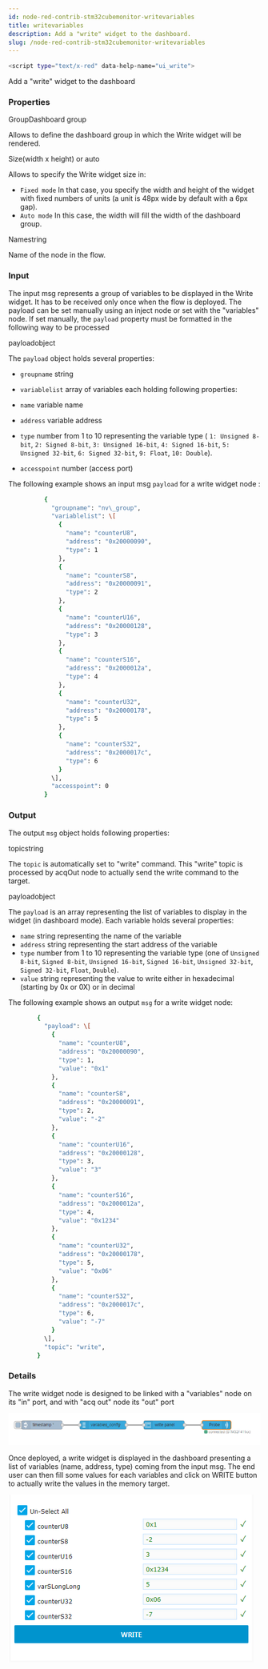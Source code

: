 ```yaml
---
id: node-red-contrib-stm32cubemonitor-writevariables
title: writevariables
description: Add a "write" widget to the dashboard.
slug: /node-red-contrib-stm32cubemonitor-writevariables
---
```


```bash
<script type="text/x-red" data-help-name="ui_write">
``` 

Add a "write" widget to the dashboard

### Properties

GroupDashboard group

Allows to define the dashboard group in which the Write widget will be rendered.

Size(width x height) or auto

Allows to specify the Write widget size in:

*   `Fixed mode` In that case, you specify the width and height of the widget with fixed numbers of units (a unit is 48px wide by default with a 6px gap).
*   `Auto mode` In this case, the width will fill the width of the dashboard group.

Namestring

Name of the node in the flow.

  

### Input

The input msg represents a group of variables to be displayed in the Write widget. It has to be received only once when the flow is deployed. The payload can be set manually using an inject node or set with the "variables" node. If set manually, the `payload` property must be formatted in the following way to be processed

payloadobject

The `payload` object holds several properties:

*   `groupname` string
*   `variablelist` array of variables
each holding following properties:

*   `name` variable name
*   `address` variable address
*   `type` number from 1 to 10 representing the variable type ( `1: Unsigned 8-bit`, `2: Signed 8-bit`, `3: Unsigned 16-bit`, `4: Signed 16-bit`, `5: Unsigned 32-bit`, `6: Signed 32-bit`, `9: Float`, `10: Double`).

*   `accesspoint` number (access port)

The following example shows an input msg `payload` for a write widget node :
```bash
          {
            "groupname": "nv\_group",
            "variablelist": \[
              {
                "name": "counterU8",
                "address": "0x20000090",
                "type": 1
              },
              {
                "name": "counterS8",
                "address": "0x20000091",
                "type": 2
              },
              {
                "name": "counterU16",
                "address": "0x20000128",
                "type": 3
              },
              {
                "name": "counterS16",
                "address": "0x2000012a",
                "type": 4
              },
              {
                "name": "counterU32",
                "address": "0x20000178",
                "type": 5
              },
              {
                "name": "counterS32",
                "address": "0x2000017c",
                "type": 6
              }
            \],
            "accesspoint": 0
          }
```     

  

### Output

The output `msg` object holds following properties:

topicstring

The `topic` is automatically set to "write" command. This "write" topic is processed by acqOut node to actually send the write command to the target.

payloadobject

The `payload` is an array representing the list of variables to display in the widget (in dashboard mode). Each variable holds several properties:

*   `name` string representing the name of the variable
*   `address` string representing the start address of the variable
*   `type` number from 1 to 10 representing the variable type (one of `Unsigned 8-bit`, `Signed 8-bit`, `Unsigned 16-bit`, `Signed 16-bit`, `Unsigned 32-bit`, `Signed 32-bit`, `Float`, `Double`).
*   `value` string representing the value to write either in hexadecimal (starting by 0x or 0X) or in decimal

The following example shows an output `msg` for a write widget node:
```bash
        {
          "payload": \[
            {
              "name": "counterU8",
              "address": "0x20000090",
              "type": 1,
              "value": "0x1"
            },
            {
              "name": "counterS8",
              "address": "0x20000091",
              "type": 2,
              "value": "-2"
            },
            {
              "name": "counterU16",
              "address": "0x20000128",
              "type": 3,
              "value": "3"
            },
            {
              "name": "counterS16",
              "address": "0x2000012a",
              "type": 4,
              "value": "0x1234"
            },
            {
              "name": "counterU32",
              "address": "0x20000178",
              "type": 5,
              "value": "0x06"
            },
            {
              "name": "counterS32",
              "address": "0x2000017c",
              "type": 6,
              "value": "-7"
            }
          \],
          "topic": "write",
        }
```     

  

### Details

The write widget node is designed to be linked with a "variables" node on its "in" port, and with "acq out" node its "out" port

![basic flow for write widget node](images/write.png)

Once deployed, a write widget is displayed in the dashboard presenting a list of variables (name, address, type) coming from the input msg. The end user can then fill some values for each variables and click on WRITE button to actually write the values in the memory target.

![write widget in dashboard mode](images/writewidget.png)


